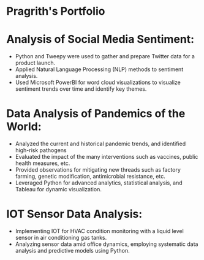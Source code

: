 # Pragrith's Portfolio

# Analysis of Social Media Sentiment:

* Python and Tweepy were used to gather and prepare Twitter data for a product launch.
* Applied Natural Language Processing (NLP) methods to sentiment analysis.
* Used Microsoft PowerBI for word cloud visualizations to visualize sentiment trends over time and identify key themes.

# Data Analysis of Pandemics of the World:

* Analyzed the current and historical pandemic trends, and identified high-risk pathogens
* Evaluated the impact of the many interventions such as vaccines, public health measures, etc.
* Provided observations for mitigating new threads such as factory farming, genetic modification, antimicrobial resistance, etc.
* Leveraged Python for advanced analytics, statistical analysis, and Tableau for dynamic visualization.

# IOT Sensor Data Analysis:

* Implementing IOT for HVAC condition monitoring with a liquid level sensor in air conditioning gas tanks. 
* Analyzing sensor data amid office dynamics, employing systematic data analysis and predictive models using Python.
